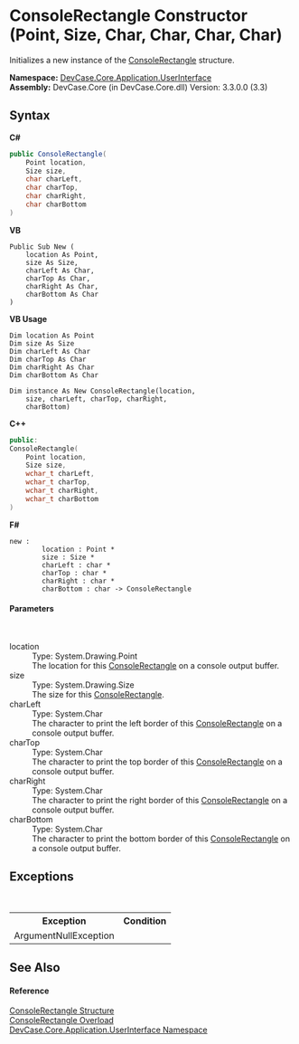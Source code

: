 # ConsoleRectangle Constructor (Point, Size, Char, Char, Char, Char)
 

Initializes a new instance of the <a href="T_DevCase_Core_Application_UserInterface_ConsoleRectangle">ConsoleRectangle</a> structure.

**Namespace:**&nbsp;<a href="N_DevCase_Core_Application_UserInterface">DevCase.Core.Application.UserInterface</a><br />**Assembly:**&nbsp;DevCase.Core (in DevCase.Core.dll) Version: 3.3.0.0 (3.3)

## Syntax

**C#**<br />
``` C#
public ConsoleRectangle(
	Point location,
	Size size,
	char charLeft,
	char charTop,
	char charRight,
	char charBottom
)
```

**VB**<br />
``` VB
Public Sub New ( 
	location As Point,
	size As Size,
	charLeft As Char,
	charTop As Char,
	charRight As Char,
	charBottom As Char
)
```

**VB Usage**<br />
``` VB Usage
Dim location As Point
Dim size As Size
Dim charLeft As Char
Dim charTop As Char
Dim charRight As Char
Dim charBottom As Char

Dim instance As New ConsoleRectangle(location, 
	size, charLeft, charTop, charRight, 
	charBottom)
```

**C++**<br />
``` C++
public:
ConsoleRectangle(
	Point location, 
	Size size, 
	wchar_t charLeft, 
	wchar_t charTop, 
	wchar_t charRight, 
	wchar_t charBottom
)
```

**F#**<br />
``` F#
new : 
        location : Point * 
        size : Size * 
        charLeft : char * 
        charTop : char * 
        charRight : char * 
        charBottom : char -> ConsoleRectangle
```


#### Parameters
&nbsp;<dl><dt>location</dt><dd>Type: System.Drawing.Point<br />The location for this <a href="T_DevCase_Core_Application_UserInterface_ConsoleRectangle">ConsoleRectangle</a> on a console output buffer.</dd><dt>size</dt><dd>Type: System.Drawing.Size<br />The size for this <a href="T_DevCase_Core_Application_UserInterface_ConsoleRectangle">ConsoleRectangle</a>.</dd><dt>charLeft</dt><dd>Type: System.Char<br />The character to print the left border of this <a href="T_DevCase_Core_Application_UserInterface_ConsoleRectangle">ConsoleRectangle</a> on a console output buffer.</dd><dt>charTop</dt><dd>Type: System.Char<br />The character to print the top border of this <a href="T_DevCase_Core_Application_UserInterface_ConsoleRectangle">ConsoleRectangle</a> on a console output buffer.</dd><dt>charRight</dt><dd>Type: System.Char<br />The character to print the right border of this <a href="T_DevCase_Core_Application_UserInterface_ConsoleRectangle">ConsoleRectangle</a> on a console output buffer.</dd><dt>charBottom</dt><dd>Type: System.Char<br />The character to print the bottom border of this <a href="T_DevCase_Core_Application_UserInterface_ConsoleRectangle">ConsoleRectangle</a> on a console output buffer.</dd></dl>

## Exceptions
&nbsp;<table><tr><th>Exception</th><th>Condition</th></tr><tr><td>ArgumentNullException</td><td /></tr></table>

## See Also


#### Reference
<a href="T_DevCase_Core_Application_UserInterface_ConsoleRectangle">ConsoleRectangle Structure</a><br /><a href="Overload_DevCase_Core_Application_UserInterface_ConsoleRectangle__ctor">ConsoleRectangle Overload</a><br /><a href="N_DevCase_Core_Application_UserInterface">DevCase.Core.Application.UserInterface Namespace</a><br />